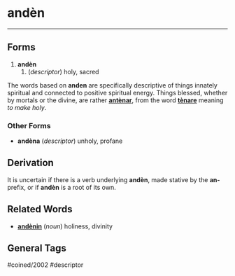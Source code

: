 # andèn
---

## Forms
1. **andèn**
	1. (_descriptor_) holy, sacred

The words based on **anden** are specifically descriptive of things innately spiritual and connected to positive spiritual energy. Things blessed, whether by mortals or the divine, are rather **[antènar](lexicon/a/antènar.md)**, from the word **[tènare](lexicon/m/tènare)** meaning _to make holy_.

### Other Forms

+ **andèna** (_descriptor_) unholy, profane

## Derivation

It is uncertain if there is a verb underlying **andèn**, made stative by the **an-** prefix, or if **andèn** is a root of its own.

## Related Words

+ **[andènin](and)** (_noun_) holiness, divinity

## General Tags

#coined/2002 #descriptor